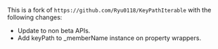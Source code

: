 This is a fork of `https://github.com/Ryu0118/KeyPathIterable` with the following changes:

- Update to non beta APIs.
- Add keyPath to _memberName instance on property wrappers.
